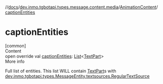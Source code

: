 //[docs](../../../index.md)/[dev.inmo.tgbotapi.types.message.content.media](../index.md)/[AnimationContent](index.md)/[captionEntities](caption-entities.md)



# captionEntities  
[common]  
Content  
open override val [captionEntities](caption-entities.md): [List](https://kotlinlang.org/api/latest/jvm/stdlib/kotlin.collections/-list/index.html)<[TextPart](../../dev.inmo.tgbotapi.CommonAbstracts/-text-part/index.md)>  
More info  


Full list of entities. This list WILL contain [TextPart](../../dev.inmo.tgbotapi.CommonAbstracts/-text-part/index.md)s with [dev.inmo.tgbotapi.types.MessageEntity.textsources.RegularTextSource](../../dev.inmo.tgbotapi.types.MessageEntity.textsources/-regular-text-source/index.md)

  



